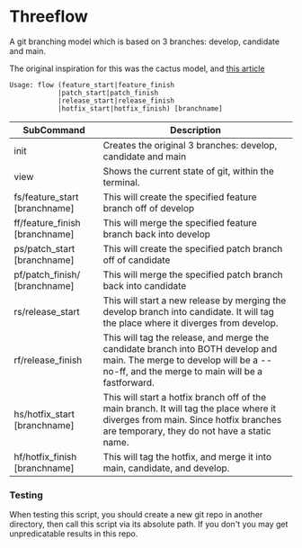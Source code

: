 # Threeflow
A git branching model which is based on 3 branches: develop, candidate and main.

The original inspiration for this was the cactus model, and [this article](https://www.nomachetejuggling.com/2017/04/09/a-different-branching-strategy/)

```
Usage: flow (feature_start|feature_finish
            |patch_start|patch_finish
            |release_start|release_finish
            |hotfix_start|hotfix_finish) [branchname]
```

|SubCommand|Description|
|-|-|
|init|Creates the original 3 branches: develop, candidate and main|
|view|Shows the current state of git, within the terminal.|
|fs/feature_start [branchname]|This will create the specified feature branch off of develop|
|ff/feature_finish [branchname]|This will merge the specified feature branch back into develop|
|ps/patch_start [branchname]|    This will create the specified patch branch off of candidate|
|pf/patch_finish/ [branchname]|    This will merge the specified patch branch back into candidate|
|rs/release_start|    This will start a new release by merging the develop branch into candidate. It will tag the place where it diverges from develop.|
|rf/release_finish |    This will tag the release, and merge the candidate branch into BOTH develop and main. The merge to develop will be a --no-ff, and the merge to main will be a fastforward.|
|hs/hotfix_start [branchname]|    This will start a hotfix branch off of the main branch. It will tag the place where it diverges from main.    Since hotfix branches are temporary, they do not have a static name.|
|hf/hotfix_finish [branchname]|    This will tag the hotfix, and merge it into main, candidate, and develop.|

### Testing

When testing this script, you should create a new git repo in another directory, then call this script via its absolute path. If you don't you may get unpredicatable results in this repo. 
